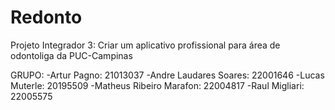 # Redonto
Projeto Integrador 3: Criar um aplicativo profissional para área de odontoliga da PUC-Campinas

GRUPO:
      -Artur Pagno: 21013037
      -Andre Laudares Soares: 22001646
      -Lucas Muterle: 20195509
      -Matheus Ribeiro Marafon: 22004817
      -Raul Migliari: 22005575
